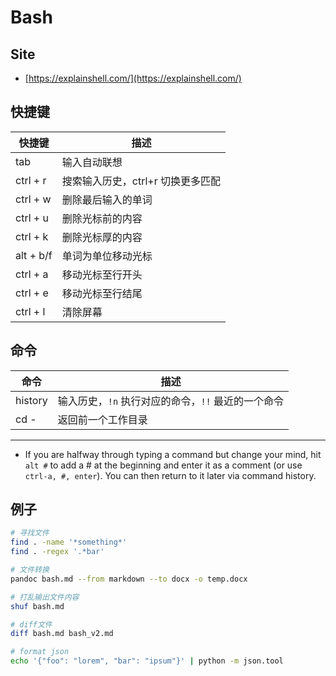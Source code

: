 # Bash

## Site
- [https://explainshell.com/](https://explainshell.com/)

## 快捷键
|快捷键|描述|
|---|---|
|tab|输入自动联想|
|ctrl + r|搜索输入历史，ctrl+r 切换更多匹配|
|ctrl + w|删除最后输入的单词|
|ctrl + u|删除光标前的内容|
|ctrl + k|删除光标厚的内容|
|alt + b/f|单词为单位移动光标|
|ctrl + a|移动光标至行开头|
|ctrl + e|移动光标至行结尾|
|ctrl + l|清除屏幕|

## 命令
|命令|描述|
|---|---|
|history|输入历史，`!n` 执行对应的命令，`!!` 最近的一个命令|
|cd -|返回前一个工作目录|

---
- If you are halfway through typing a command but change your mind, hit `alt #` to add a # at the beginning and enter it as a comment (or use `ctrl-a, #, enter`). You can then return to it later via command history.

## 例子
```bash
# 寻找文件
find . -name '*something*'
find . -regex '.*bar'

# 文件转换
pandoc bash.md --from markdown --to docx -o temp.docx

# 打乱输出文件内容
shuf bash.md

# diff文件
diff bash.md bash_v2.md

# format json
echo '{"foo": "lorem", "bar": "ipsum"}' | python -m json.tool
```




